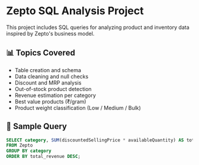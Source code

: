 # Zepto SQL Analysis Project

This project includes SQL queries for analyzing product and inventory data inspired by Zepto's business model.

## 📊 Topics Covered

- Table creation and schema
- Data cleaning and null checks
- Discount and MRP analysis
- Out-of-stock product detection
- Revenue estimation per category
- Best value products (₹/gram)
- Product weight classification (Low / Medium / Bulk)

## 🧪 Sample Query

```sql
SELECT category, SUM(discountedSellingPrice * availableQuantity) AS total_revenue
FROM Zepto
GROUP BY category
ORDER BY total_revenue DESC;

